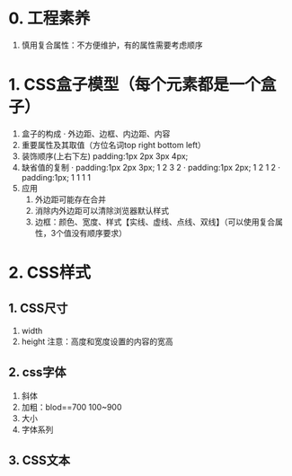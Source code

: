 # 0. 工程素养
1. 慎用复合属性：不方便维护，有的属性需要考虑顺序


# 1. CSS盒子模型（每个元素都是一个盒子）
1. 盒子的构成
	· 外边距、边框、内边距、内容
2. 重要属性及其取值（方位名词top right bottom left）
3. 装饰顺序(上右下左) padding:1px 2px 3px 4px;
4. 缺省值的复制 
	· padding:1px 2px 3px;   1 2 3 2
	· padding:1px 2px; 1 2 1 2
	· padding:1px; 1 1 1 1
5. 应用
	1. 外边距可能存在合并
	2. 消除内外边距可以清除浏览器默认样式
	3. 边框：颜色、宽度、样式【实线、虚线、点线、双线】（可以使用复合属性，3个值没有顺序要求）

# 2. CSS样式
## 1. CSS尺寸
1. width
2. height
注意：高度和宽度设置的内容的宽高

## 2. css字体
1. 斜体
2. 加粗：blod==700 100~900
3. 大小
4. 字体系列

## 3. CSS文本
